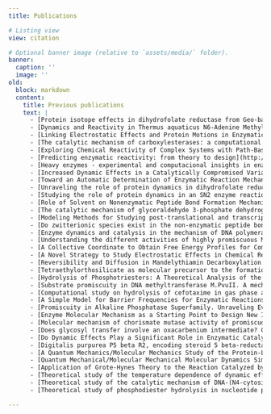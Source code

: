 ```yaml
---
title: Publications

# Listing view
view: citation

# Optional banner image (relative to `assets/media/` folder).
banner:
  caption: ''
  image: ''
old:
  block: markdown
  content:
    title: Previous publications
    text: |
      - [Protein isotope effects in dihydrofolate reductase from Geo-bacillus stearothermophilus Show Entropic-Enthalpic Compensatory Effects on the Rate Constant](http://pubs.acs.org/doi/abs/10.1021/ja5102536) Luk LYP., Ruiz-Pernía, JJ., Dawson WM., Loveridge EJ., Tuñón I., Moliner V., Allemann RK.. Journal of the American Chemical Society, 2014, (136), 17317-17323.
      - [Dynamics and Reactivity in Thermus aquaticus N6-Adenine Methyltransferase](http://pubs.acs.org/doi/abs/10.1021/ja5077124) Aranda J., Zinovjev K., Roca M., Tuñón I.. Journal of the American Chemical Society, 2014, (136), 16227-16239.
      - [Linking Electrostatic Effects and Protein Motions in Enzymatic Catalysis. A Theoretical Analysis of Catechol O-Methyltransferase](http://pubs.acs.org/doi/abs/10.1021/jp505746x) García-Meseguer R., Zinovjev K., Roca M., Ruiz-Pernía, Tuñón I.. Journal of Physical Chemistry B, 2014, (119), 873-882.
      - [The catalytic mechanism of carboxylesterases: a computational study](http://dx.doi.org/10.1021/bi500934j) Aranda J., Cerqueira NM., Fernandes PA., Roca M., Tuñón I., Ramos MJ.. Biochemistry, 2014, (53), 5820-5829.
      - [Exploring Chemical Reactivity of Complex Systems with Path-Based Coordinates: Role of the Distance Metric](http://dx.doi.org/10.1002/jcc.23673) Zinovjev K., Tuñón I.. Journal of Computational Chemistry, 2014, (35), 1672-1681.
      - [Predicting enzymatic reactivity: from theory to design](http://dx.doi.org/10.1002/wcms.1173) Świderek K., Tuñón I., Moliner V.. WIREs Comput. Mol. Sci., 2014, (4), 407-421.
      - [Heavy enzymes - experimental and computacional insights in enzyme dynamics](http://dx.doi.org/10.1016/j.cbpa.2014.03.005) Świderek K., Ruiz-Pernía JJ., Moliner V., Tuñón I.. Current Opinion in Chemical Biology, 2014, (21), 11-18.
      - [Increased Dynamic Effects in a Catalytically Compromised Variant of Escherichia coli Dihydrofolate Reductase](http://dx.doi.org/10.1021/ja410519h) Ruiz-Pernía, JJ., Luk LYP., García-Meseguer R., Martí S., Loveridge EJ., Tuñón I., Moliner V., Allemann RK.. Journal of the American Chemical Society, 2013, (135), 18689-18696.
      - [Toward an Automatic Determination of Enzymatic Reaction Mechanisms and Their Activation Free Energies](http://dx.doi.org/10.1021/ct400153r) Zinovjev K., Ruiz-Pernía, JJ., Tuñón I.. Journal of Chemical Theory and Computation, 2013, (9), 3740-3749.
      - [Unraveling the role of protein dynamics in dihydrofolate reductase catalysis](http://dx.doi.org/10.1073/pnas.1312437110) Luk LYP., Ruiz-Pernía, JJ., Dawson WM., Roca M., Loveridge EJ., Glowacki DR., Harvey JN., Mulholland AJ., Tuñón I., Moliner V., Allemann RK.. Proc. Nat. Acad. Sci. USA, 2013, (110), 16344-16349.
      - [Studying the role of protein dynamics in an SN2 enzyme reaction using free-energy surfaces and solvent coordinates](http://dx.doi.org/10.1038/NCHEM.1660) García-Meseguer R., Martí S., Ruiz-Pernía, JJ., Moliner V., Tuñón I.. Nature Chemistry, 2013, (5), 566-571.
      - [Role of Solvent on Nonenzymatic Peptide Bond Formation Mechanisms and Kinetic Isotope Effects](http://dx.doi.org/10.1021/ja403038t) Świderek K., Tuñón I., Martı́ S., Moliner V., Bertrán J.. Journal of the American Chemical Society, 2013, (135), 8708-8719.
      - [The catalytic mechanism of glyceraldehyde 3-phosphate dehydrogenase from Trypanosoma cruzi elucidated via the QM/MM approach](http://dx.doi.org/10.1039/C3CP43968B) Reis M., Alves CN., Lameira J., Tuñón I.,Martı́ S., Moliner V.. Physical Chemistry Chemical Physics, 2013, (15), 3772-3785..
      - [Modeling Methods for Studying post-translational and transcriptional Modifying Enzymes](http://dx.doi.org/10.1016/j.cbpa.2012.10.014) Roca M., Aranda J., Moliner V., Tuñón I.. Curr. Op. Chem. Biol., 2012, (16), 465-471..
      - [Do zwitterionic species exist in the non-enzymatic peptide bond formation?](http://dx.doi.org/10.1039/C2CC35409H ) Świderek K., Tuñón I., Martí S., Moliner V., Bertrán J.. Chem. Commun., 2012, (48), 11253-11255..
      - [Enzyme dynamics and catalysis in the mechanism of DNA polymerase](http://dx.doi.org/10.1007/s00214-012-1286-8) Mulholland AJ., Roitberg AE., Tuñón I.. Theoretical Chemistry Accounts, 2012, (131), 1286-1289..
      - [Understanding the different activities of highly promiscuous MbtI by computational methods](http://dx.doi.org/10.1039/C2CP23149b) Ferrer S., Martí S., Moliner V., Tuñón I., Bertrán J.. Phys. Chem. Chem. Phys., 2012, (14), 3482-3489..
      - [A Collective Coordinate to Obtain Free Energy Profiles for Complex Reactions in Condensed Phases](http://dx.doi.org/10.1021/ct300070b) Zinovjev K., Martí S., Tuñón I.. Journal of Chemical Theory and Computation, 2012, (8), 1795-1801..
      - [A Novel Strategy to Study Electrostatic Effects in Chemical Reactions: Differences between the Role of Solvent and the Active Site of Chalcone Isomerase in a Michael Addition](http://dx.doi.org/10.1021/ct300064f) Ruiz-Pernía, JJ., Martí S., Moliner V., Tuñón I.. Journal of Chemical Theory and Computation, 2012, (8), 1532-1535..
      - [Reversibility and Diffusion in Mandelythiamin Decarboxylation. Searching Dynamical Effects in Decarboxylation Reactions](http://dx.doi.org/10.1021/ja3026455) Roca M., Pascual-Ahuir JL., Tuñón I.. Journal of the American Chemical Society, 2012, (134), 10509-10514..
      - [Tetraethylorthosilicate as molecular precursor to the formation of amorphous silica networks. A DFT-SCRF study of the base catalyzed hydrolysis](http://dx.doi.org/10.1002/chem.201103615) Fernandez L., Tuñón I., Latorre J., Guillem C., Beltrán A., Amorós P.. Journal of Molecular Modeling, 2012, (18), 3301-3310..
      - [Hydrolysis of Phosphotriesters: A Theoretical Analysis of the Enzymatic and Solution Mechanisms](http://dx.doi.org/10.1002/chem.201103615) López-Canut V., Ruiz-Pernía JJ., Castillo R., Moliner V., Tuñón I.. Chemistry-A European Journal, 2012, (18), 9612-9621..
      - [Substrate promiscuity in DNA methyltransferase M.PvuII. A mechanistic insight](http://dx.doi.org/10.1039/C2OB07021A) Aranda J., Roca M., Tuñón I.. Organic & Biomolecular Chemistry, 2012, (10), 5395-5400..
      - [Computational study on hydrolysis of cefotaxime in gas phase and in aqueous solution](http://dx.doi.org/10.1002/jcc.23030) Meliá C., Ferrer S., Moliner V., Tuñón I., Bertrán J.. Journal of Computational Chemistry, 2012, (33), 1948-195..
      - [A Simple Model for Barrier Frequencies for Enzymatic Reactions](http://dx.doi.org/10.1002/cphc.201000774) Tuñón I., Hynes JT.. Chemphyschem, 2011, (12), 184-190..
      - [Promiscuity in Alkaline Phosphatase Superfamily. Unraveling Evolution through Molecular Simulations](http://dx.doi.org/10.1021/ja2017575) López-Canut V., Roca M., Bertrán J. et al.. Journal of the American Chemical Society, 2011, (133), 12050-12062..
      - [Enzyme Molecular Mechanism as a Starting Point to Design New Inhibitors: A Theoretical Study of O-GIcNAcase](http://dx.doi.org/10.1021/jp202079e) Lameira J., Alves CN., Tuñón I. et al.. Journal of Physical Chemistry B, 2011, (115), 6764-6775..
      - [Molecular mechanism of chorismate mutase activity of promiscuos MbtI](http://dx.doi.org/10.1007/s00214-010-0773-z) Ferrer S., Martí S., Andrés J. et al.. Theoretical Chemistry Accounts, 2011, (128), 601-607..
      - [Does glycosyl transfer involve an oxacarbenium intermediate? Computational simulation of the lifetime of the methoxymethyl cation in water](http://dx.doi.org/10.1351/PAC-CON-10-10-12) Williams IH., Ruiz-Pernía, JJ., Tuñón I.. Pure and Applied Chemistry, 2011, (83), 1507-1514..
      - [Do Dynamic Effects Play a Significant Role in Enzymatic Catalysis? A Theoretical Analysis of Formate Dehydrogenase](http://dx.doi.org/10.1002/chem.201000635) Roca M, Oliva M, Castillo R et al.. Chemistry-a European Journal, 2010, (16), 11399-11411..
      - [Digitalis purpurea P5 beta R2, encoding steroid 5 beta-reductase, is a novel defense-related gene involved in cardenolide biosynthesis](http://dx.doi.org/10.1111/j.1469-8137.2009.03080.x) Perez-Bermudez P., Garcia A.A.M, Tuñón I. et al.. New Phytologist, 2010, (185), 687-700..
      - [A Quantum Mechanics/Molecular Mechanics Study of the Protein-Ligand Interaction of Two Potent Inhibitors of HumanO-GIcNAcase: PUGNAc and NAG-Thiazoline (vol 112, pg 14620, 2008)](http://dx.doi.org/10.1021/jp912010a) Lameira J., Alves CN., Moliner V. et al.. Journal of Physical Chemistry B, 2010, (114), 2090-2090..
      - [Quantum Mechanical/Molecular Mechanical Molecular Dynamics Simulation of Wild-Type and Seven Mutants of CpNagJ in Complex with PUGNAc](http://dx.doi.org/10.1021/jp9115673) Lameira J., Alves CN., Moliner V. et al.. Journal of Physical Chemistry B, 2010, (114), 7029-7036..
      - [Application of Grote-Hynes Theory to the Reaction Catalyzed by Thymidylate Synthase](http://dx.doi.org/10.1021/jp1072457) Kanaan N, Roca M, Tuñón I et al.. Journal of Physical Chemistry B, 2010, (114), 13593-13600..
      - [Theoretical study of the temperature dependence of dynamic effects in thymidylate synthase.](http://dx.doi.org/10.1039/C003799K) Kanaan N.; Roca M.; Tuñón I.; Martí S.; Moliner V.. Physical chemistry chemical physics : PCCP, 2010, (12), 11657-64..
      - [Theoretical study of the catalytic mechanism of DNA-(N4-cytosine)-methyltransferase from the bacterium Proteus vulgaris.](http://dx.doi.org/10.1021/jp911036w) Aranda J.; Roca M.; López-Canut V.; Tuñón I.. The journal of physical chemistry. B, 2010, (114), 8467-73..
      - [Theoretical study of phosphodiester hydrolysis in nucleotide pyrophosphatase/phosphodiesterase. Environmental effects on the reaction mechanism.](http://dx.doi.org/10.1021/ja902391v) López-Canut V.; Roca M.; Bertrán J.; Moliner V.; Tuñón I.. Journal of the American Chemical Society, 2010, (132), 6955-63..

---
```

